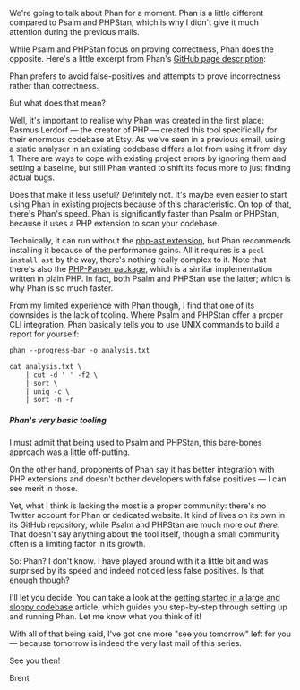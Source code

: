 We're going to talk about Phan for a moment. Phan is a little different compared to Psalm and PHPStan, which is why I didn't give it much attention during the previous mails.

While Psalm and PHPStan focus on proving correctness, Phan does the opposite. Here's a little excerpt from Phan's [GitHub page description](https://github.com/phan/phan): 

<div class="quote">

Phan prefers to avoid false-positives and attempts to prove incorrectness rather than correctness.
</div>

But what does that mean?

Well, it's important to realise why Phan was created in the first place: Rasmus Lerdorf — the creator of PHP — created this tool specifically for their enormous codebase at Etsy. As we've seen in a previous email, using a static analyser in an existing codebase differs a lot from using it from day 1. There are ways to cope with existing project errors by ignoring them and setting a baseline, but still Phan wanted to shift its focus more to just finding actual bugs.

Does that make it less useful? Definitely not. It's maybe even easier to start using Phan in existing projects because of this characteristic. On top of that, there's Phan's speed. Phan is significantly faster than Psalm or PHPStan, because it uses a PHP extension to scan your codebase.

Technically, it can run without the [php-ast extension](https://github.com/nikic/php-ast#installation), but Phan recommends installing it because of the performance gains. All it requires is a `pecl install ast` by the way, there's nothing really complex to it. Note that there's also the [PHP-Parser package](https://github.com/nikic/PHP-Parser), which is a similar implementation written in plain PHP. In fact, both Psalm and PHPStan use the latter; which is why Phan is so much faster.

From my limited experience with Phan though, I find that one of its downsides is the lack of tooling. Where Psalm and PHPStan offer a proper CLI integration, Phan basically tells you to use UNIX commands to build a report for yourself:

```txt
phan --progress-bar -o analysis.txt

cat analysis.txt \
    | cut -d ' ' -f2 \
    | sort \
    | uniq -c \
    | sort -n -r
```

##### Phan's very basic tooling

I must admit that being used to Psalm and PHPStan, this bare-bones approach was a little off-putting.

On the other hand, proponents of Phan say it has better integration with PHP extensions and doesn't bother developers with false positives — I can see merit in those.

Yet, what I think is lacking the most is a proper community: there's no Twitter account for Phan or dedicated website. It kind of lives on its own in its GitHub repository, while Psalm and PHPStan are much more _out there_. That doesn't say anything about the tool itself, though a small community often is a limiting factor in its growth.

So: Phan? I don't know. I have played around with it a little bit and was surprised by its speed and indeed noticed less false positives. Is that enough though?

I'll let you decide. You can take a look at the [getting started in a large and sloppy codebase](https://github.com/phan/phan/wiki/Tutorial-for-Analyzing-a-Large-Sloppy-Code-Base) article, which guides you step-by-step through setting up and running Phan. Let me know what you think of it!

With all of that being said, I've got one more "see you tomorrow" left for you — because tomorrow is indeed the very last mail of this series.

See you then!

Brent
